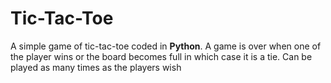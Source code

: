 # Tic-Tac-Toe
<p> A simple game of tic-tac-toe coded in <b>Python</b>. A game is over when one of the player wins or the board becomes full in which case it is a tie. Can be played as many times as the players wish<p>
